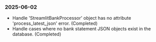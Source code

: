 ### 2025-06-02
- Handle 'StreamlitBankProcessor' object has no attribute 'process_latest_json' error. (Completed)
- Handle cases where no bank statement JSON objects exist in the database. (Completed)
